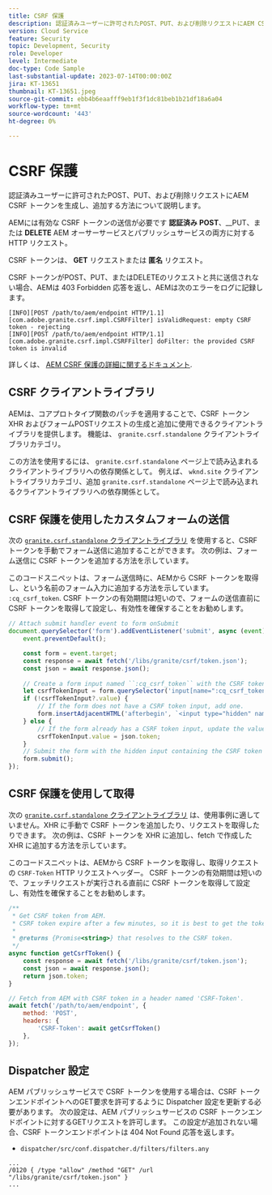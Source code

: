 ```yaml
---
title: CSRF 保護
description: 認証済みユーザーに許可されたPOST、PUT、および削除リクエストにAEM CSRF トークンを生成し、追加する方法について説明します。
version: Cloud Service
feature: Security
topic: Development, Security
role: Developer
level: Intermediate
doc-type: Code Sample
last-substantial-update: 2023-07-14T00:00:00Z
jira: KT-13651
thumbnail: KT-13651.jpeg
source-git-commit: ebb4b6eaafff9eb1f3f1dc81beb1b21df18a6a04
workflow-type: tm+mt
source-wordcount: '443'
ht-degree: 0%

---
```



# CSRF 保護

認証済みユーザーに許可されたPOST、PUT、および削除リクエストにAEM CSRF トークンを生成し、追加する方法について説明します。

AEMには有効な CSRF トークンの送信が必要です __認証済み__ __POST__、__PUT、または __DELETE__ AEM オーサーサービスとパブリッシュサービスの両方に対する HTTP リクエスト。

CSRF トークンは、 __GET__ リクエストまたは __匿名__ リクエスト。

CSRF トークンがPOST、PUT、またはDELETEのリクエストと共に送信されない場合、AEMは 403 Forbidden 応答を返し、AEMは次のエラーをログに記録します。

```log
[INFO][POST /path/to/aem/endpoint HTTP/1.1][com.adobe.granite.csrf.impl.CSRFFilter] isValidRequest: empty CSRF token - rejecting
[INFO][POST /path/to/aem/endpoint HTTP/1.1][com.adobe.granite.csrf.impl.CSRFFilter] doFilter: the provided CSRF token is invalid
```

詳しくは、 [AEM CSRF 保護の詳細に関するドキュメント](https://experienceleague.adobe.com/docs/experience-manager-65/developing/introduction/csrf-protection.html).


## CSRF クライアントライブラリ

AEMは、コアプロトタイプ関数のパッチを適用することで、CSRF トークン XHR およびフォームPOSTリクエストの生成と追加に使用できるクライアントライブラリを提供します。 機能は、 `granite.csrf.standalone` クライアントライブラリカテゴリ。

この方法を使用するには、 `granite.csrf.standalone` ページ上で読み込まれるクライアントライブラリへの依存関係として。 例えば、 `wknd.site` クライアントライブラリカテゴリ、追加 `granite.csrf.standalone` ページ上で読み込まれるクライアントライブラリへの依存関係として。

## CSRF 保護を使用したカスタムフォームの送信

次の [`granite.csrf.standalone` クライアントライブラリ](#csrf-client-library) を使用すると、CSRF トークンを手動でフォーム送信に追加することができます。 次の例は、フォーム送信に CSRF トークンを追加する方法を示しています。

このコードスニペットは、フォーム送信時に、AEMから CSRF トークンを取得し、という名前のフォーム入力に追加する方法を示しています。 `:cq_csrf_token`. CSRF トークンの有効期間は短いので、フォームの送信直前に CSRF トークンを取得して設定し、有効性を確保することをお勧めします。

```javascript
// Attach submit handler event to form onSubmit
document.querySelector('form').addEventListener('submit', async (event) => {
    event.preventDefault();

    const form = event.target;
    const response = await fetch('/libs/granite/csrf/token.json');
    const json = await response.json();
    
    // Create a form input named ``:cq_csrf_token`` with the CSRF token.
    let csrfTokenInput = form.querySelector('input[name=":cq_csrf_token"]');
    if (!csrfTokenInput?.value) {
        // If the form does not have a CSRF token input, add one.
        form.insertAdjacentHTML('afterbegin', `<input type="hidden" name=":cq_csrf_token" value="${json.token}">`);
    } else {
        // If the form already has a CSRF token input, update the value.
        csrfTokenInput.value = json.token;
    }
    // Submit the form with the hidden input containing the CSRF token
    form.submit();
});
```

## CSRF 保護を使用して取得

次の [`granite.csrf.standalone` クライアントライブラリ](#csrf-client-library) は、使用事例に適していません。XHR に手動で CSRF トークンを追加したり、リクエストを取得したりできます。 次の例は、CSRF トークンを XHR に追加し、fetch で作成した XHR に追加する方法を示しています。

このコードスニペットは、AEMから CSRF トークンを取得し、取得リクエストの `CSRF-Token` HTTP リクエストヘッダー。 CSRF トークンの有効期間は短いので、フェッチリクエストが実行される直前に CSRF トークンを取得して設定し、有効性を確保することをお勧めします。

```javascript
/**
 * Get CSRF token from AEM.
 * CSRF token expire after a few minutes, so it is best to get the token before each request.
 * 
 * @returns {Promise<string>} that resolves to the CSRF token.
 */
async function getCsrfToken() {
    const response = await fetch('/libs/granite/csrf/token.json');
    const json = await response.json();
    return json.token;
}

// Fetch from AEM with CSRF token in a header named 'CSRF-Token'.
await fetch('/path/to/aem/endpoint', {
    method: 'POST',
    headers: {
        'CSRF-Token': await getCsrfToken()
    },
});
```

## Dispatcher 設定

AEM パブリッシュサービスで CSRF トークンを使用する場合は、CSRF トークンエンドポイントへのGET要求を許可するように Dispatcher 設定を更新する必要があります。 次の設定は、AEM パブリッシュサービスの CSRF トークンエンドポイントに対するGETリクエストを許可します。 この設定が追加されない場合、CSRF トークンエンドポイントは 404 Not Found 応答を返します。

* `dispatcher/src/conf.dispatcher.d/filters/filters.any`

```
...
/0120 { /type "allow" /method "GET" /url "/libs/granite/csrf/token.json" }
...
```
